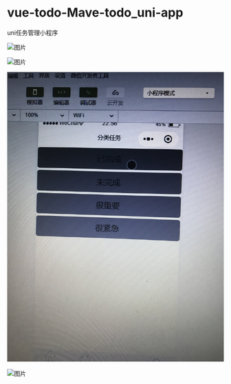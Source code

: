 # vue-todo-Mave-todo_uni-app
uni任务管理小程序


![图片](11.JPG)

![图片](12.JPG)

![图片](13.JPG)

![图片](14.JPG)
